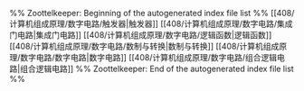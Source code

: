 %% Zoottelkeeper: Beginning of the autogenerated index file list  %%
 [[408/计算机组成原理/数字电路/触发器|触发器]]
 [[408/计算机组成原理/数字电路/集成门电路|集成门电路]]
 [[408/计算机组成原理/数字电路/逻辑函数|逻辑函数]]
 [[408/计算机组成原理/数字电路/数制与转换|数制与转换]]
 [[408/计算机组成原理/数字电路/数字电路|数字电路]]
 [[408/计算机组成原理/数字电路/组合逻辑电路|组合逻辑电路]]
%% Zoottelkeeper: End of the autogenerated index file list  %%
